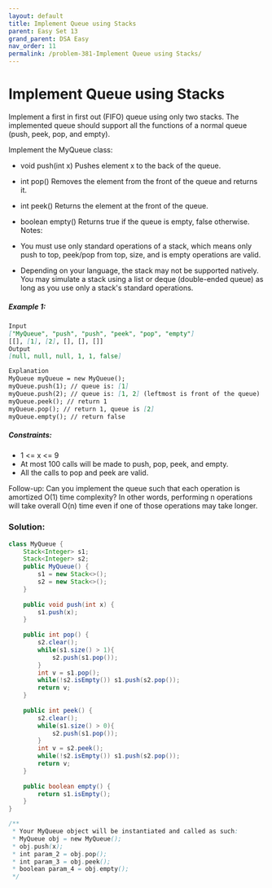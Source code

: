 ```yaml
---
layout: default
title: Implement Queue using Stacks
parent: Easy Set 13
grand_parent: DSA Easy
nav_order: 11
permalink: /problem-381-Implement Queue using Stacks/
---
```

# Implement Queue using Stacks
Implement a first in first out (FIFO) queue using only two stacks. The implemented queue should support all the functions of a normal queue (push, peek, pop, and empty).

Implement the MyQueue class:

* void push(int x) Pushes element x to the back of the queue.
* int pop() Removes the element from the front of the queue and returns it.
* int peek() Returns the element at the front of the queue.
* boolean empty() Returns true if the queue is empty, false otherwise.
Notes:

* You must use only standard operations of a stack, which means only push to top, peek/pop from top, size, and is empty operations are valid.
* Depending on your language, the stack may not be supported natively. You may simulate a stack using a list or deque (double-ended queue) as long as you use only a stack's standard operations.

##### Example 1:
```markdown
Input
["MyQueue", "push", "push", "peek", "pop", "empty"]
[[], [1], [2], [], [], []]
Output
[null, null, null, 1, 1, false]

Explanation
MyQueue myQueue = new MyQueue();
myQueue.push(1); // queue is: [1]
myQueue.push(2); // queue is: [1, 2] (leftmost is front of the queue)
myQueue.peek(); // return 1
myQueue.pop(); // return 1, queue is [2]
myQueue.empty(); // return false
```
##### Constraints:
* 1 <= x <= 9
* At most 100 calls will be made to push, pop, peek, and empty.
* All the calls to pop and peek are valid.

Follow-up: Can you implement the queue such that each operation is amortized O(1) time complexity? In other words, performing n operations will take overall O(n) time even if one of those operations may take longer.

### Solution:
```java
class MyQueue {
    Stack<Integer> s1;
    Stack<Integer> s2;
    public MyQueue() {
        s1 = new Stack<>();
        s2 = new Stack<>();
    }
    
    public void push(int x) {
        s1.push(x);
    }
    
    public int pop() {
        s2.clear();
        while(s1.size() > 1){
            s2.push(s1.pop());
        }
        int v = s1.pop();
        while(!s2.isEmpty()) s1.push(s2.pop());
        return v;
    }
    
    public int peek() {
        s2.clear();
        while(s1.size() > 0){
            s2.push(s1.pop());
        }
        int v = s2.peek();
        while(!s2.isEmpty()) s1.push(s2.pop());
        return v;
    }
    
    public boolean empty() {
        return s1.isEmpty();
    }
}

/**
 * Your MyQueue object will be instantiated and called as such:
 * MyQueue obj = new MyQueue();
 * obj.push(x);
 * int param_2 = obj.pop();
 * int param_3 = obj.peek();
 * boolean param_4 = obj.empty();
 */
```